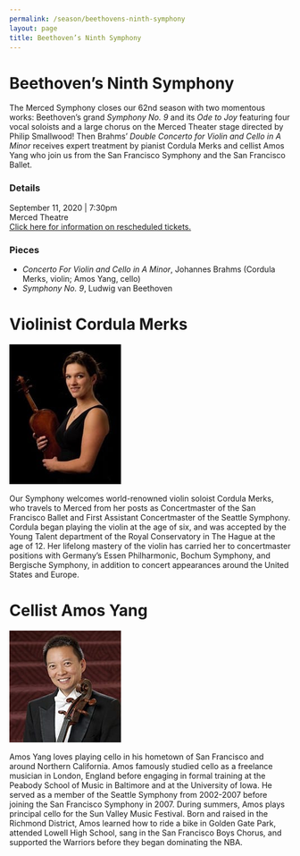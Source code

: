 ```yaml
---
permalink: /season/beethovens-ninth-symphony
layout: page
title: Beethoven’s Ninth Symphony
---
```


# Beethoven’s Ninth Symphony

The Merced Symphony closes our 62nd season with two momentous works: Beethoven’s grand *Symphony No. 9* and its *Ode to Joy* featuring four vocal soloists and a large chorus on the Merced Theater stage directed by Philip Smallwood!  Then Brahms’ *Double Concerto for Violin and Cello in A Minor* receives expert treatment by pianist Cordula Merks and cellist Amos Yang who join us from the San Francisco Symphony and the San Francisco Ballet.

### Details
September 11, 2020 | 7:30pm<br />
Merced Theatre<br />
<a href="https://mercedsymphony.org/season/april-concert-rescheduled-to-september-2020">Click here for information on rescheduled tickets.</a>

### Pieces
-	*Concerto For Violin and Cello in A Minor*, Johannes Brahms (Cordula Merks, violin; Amos Yang, cello)
-	*Symphony No. 9*, Ludwig van Beethoven

# Violinist Cordula Merks

![Photograph of Cordula Merks](/assets/images/cordula-merks.jpg)

Our Symphony welcomes world-renowned violin soloist Cordula Merks, who travels to Merced from her posts as Concertmaster of the San Francisco Ballet and First Assistant Concertmaster of the Seattle Symphony.  Cordula began playing the violin at the age of six, and was accepted by the Young Talent department of the Royal Conservatory in The Hague at the age of 12.  Her lifelong mastery of the violin has carried her to concertmaster positions with Germany’s Essen Philharmonic, Bochum Symphony, and Bergische Symphony, in addition to concert appearances around the United States and Europe.

# Cellist Amos Yang

![Photograph of Amos Yang](/assets/images/amos-yang.jpg)

Amos Yang loves playing cello in his hometown of San Francisco and around Northern California.  Amos famously studied cello as a freelance musician in London, England before engaging in formal training at the Peabody School of Music in Baltimore and at the University of Iowa.  He served as a member of the Seattle Symphony from 2002-2007 before joining the San Francisco Symphony in 2007.  During summers, Amos plays principal cello for the Sun Valley Music Festival.  Born and raised in the Richmond District, Amos learned how to ride a bike in Golden Gate Park, attended Lowell High School, sang in the San Francisco Boys Chorus, and supported the Warriors before they began dominating the NBA.
